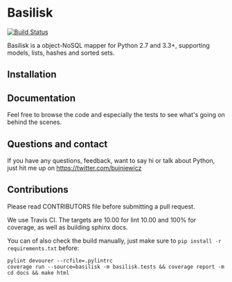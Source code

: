 Basilisk
========

[![Build Status](https://travis-ci.org/bonnierpolska/basilisk.svg)](https://travis-ci.org/bonnierpolska/basilisk)

Basilisk is a object-NoSQL mapper for Python 2.7 and 3.3+, supporting models, lists, hashes and sorted sets.

Installation
------------

Documentation
-------------

Feel free to browse the code and especially the tests to see what's going on behind the scenes.

Questions and contact
---------------------

If you have any questions, feedback, want to say hi or talk about Python, just hit me up on
https://twitter.com/bujniewicz

Contributions
-------------

Please read CONTRIBUTORS file before submitting a pull request.

We use Travis CI. The targets are 10.00 for lint 10.00 and 100% for coverage, as well as building sphinx docs.

You can of also check the build manually, just make sure to `pip install -r requirements.txt` before:

```
pylint devourer --rcfile=.pylintrc
coverage run --source=basilisk -m basilisk.tests && coverage report -m
cd docs && make html
```
